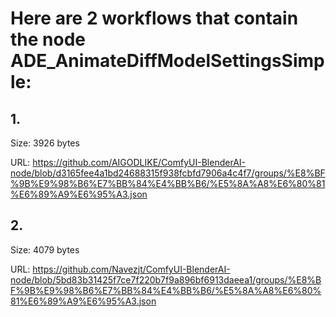 # Here are 2 workflows that contain the node ADE_AnimateDiffModelSettingsSimple:

## 1. 

Size: 3926 bytes

URL: https://github.com/AIGODLIKE/ComfyUI-BlenderAI-node/blob/d3165fee4a1bd24688315f938fcbfd7906a4c4f7/groups/%E8%BF%9B%E9%98%B6%E7%BB%84%E4%BB%B6/%E5%8A%A8%E6%80%81%E6%89%A9%E6%95%A3.json

## 2. 

Size: 4079 bytes

URL: https://github.com/Navezjt/ComfyUI-BlenderAI-node/blob/5bd83b31425f7ce7f220b7f9a896bf6913daeea1/groups/%E8%BF%9B%E9%98%B6%E7%BB%84%E4%BB%B6/%E5%8A%A8%E6%80%81%E6%89%A9%E6%95%A3.json

